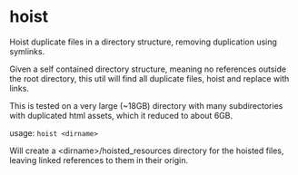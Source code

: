 # hoist

Hoist duplicate files in a directory structure, removing duplication using symlinks.

Given a self contained directory structure, meaning no references outside the root directory, this util will find all duplicate files, hoist and replace with links.

This is tested on a very large (~18GB) directory with many subdirectories with duplicated html assets, which it reduced to about 6GB.

usage: `hoist <dirname>`

Will create a \<dirname\>/hoisted_resources directory for the hoisted files, leaving linked references to them in their origin.
